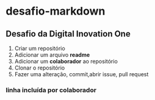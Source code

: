 # desafio-markdown
## Desafio da Digital Inovation One

1. Criar um repositório
2. Adicionar um arquivo **readme**
3. Adicionar um **colaborador** ao repositório
4. Clonar o repositório
5. Fazer uma alteração, commit,abrir issue, pull request


### linha incluída por colaborador ###
